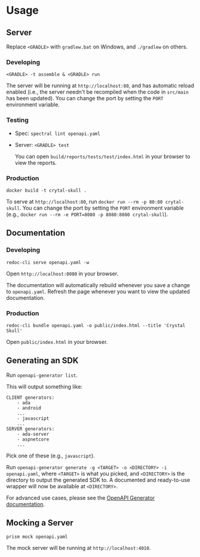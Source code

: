 # Usage

## Server

Replace `<GRADLE>` with `gradlew.bat` on Windows, and `./gradlew` on others.

### Developing

`<GRADLE> -t assemble & <GRADLE> run`

The server will be running at `http://localhost:80`, and has automatic reload enabled (i.e., the server needn't be recompiled when the code in `src/main` has been updated). You can change the port by setting the `PORT` environment variable.

### Testing

- Spec: `spectral lint openapi.yaml`
- Server: `<GRADLE> test`

    You can open `build/reports/tests/test/index.html` in your browser to view the reports.

### Production

`docker build -t crytal-skull .`

To serve at `http://localhost:80`, run `docker run --rm -p 80:80 crytal-skull`. You can change the port by setting the `PORT` environment variable (e.g., `docker run --rm -e PORT=8080 -p 8080:8080 crytal-skull`).

## Documentation

### Developing

`redoc-cli serve openapi.yaml -w`

Open `http://localhost:8080` in your browser. 

The documentation will automatically rebuild whenever you save a change to `openapi.yaml`. Refresh the page whenever you want to view the updated documentation.

### Production

`redoc-cli bundle openapi.yaml -o public/index.html --title 'Crystal Skull'`

Open `public/index.html` in your browser.

## Generating an SDK

Run `openapi-generator list`.

This will output something like:
```
CLIENT generators:
    - ada
    - android
    ...
    - javascript
    ...
SERVER generators:
    - ada-server
    - aspnetcore
    ...
```
Pick one of these (e.g., `javascript`).

Run `openapi-generator generate -g <TARGET> -o <DIRECTORY> -i openapi.yaml`, where `<TARGET>` is what you picked, and `<DIRECTORY>` is the directory to output the generated SDK to. A documented and ready-to-use wrapper will now be available at `<DIRECTORY>`.

For advanced use cases, please see the [OpenAPI Generator documentation](https://openapi-generator.tech/).

## Mocking a Server

`prism mock openapi.yaml`

The mock server will be running at `http://localhost:4010`.